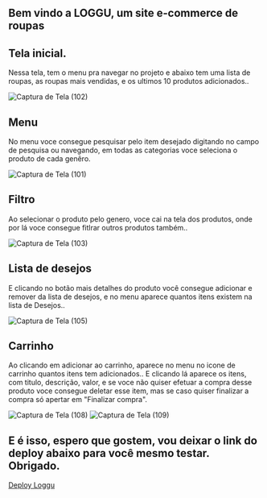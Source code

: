 ## Bem vindo a LOGGU, um site e-commerce de roupas

## Tela inicial.
<p>Nessa tela, tem o menu pra navegar no projeto e abaixo tem uma lista de roupas, as roupas mais vendidas, e os ultimos 10 produtos adicionados..</p>

![Captura de Tela (102)](https://github.com/sergiohrodrigues/e-commerce/assets/86135798/0c1848d2-9400-41d4-8ca0-e55a17074189)

## Menu
<p>No menu voce consegue pesquisar pelo item desejado digitando no campo de pesquisa ou navegando, em todas as categorias voce seleciona o produto de cada genêro.</p>

![Captura de Tela (101)](https://github.com/sergiohrodrigues/e-commerce/assets/86135798/f1667237-1967-4be3-937f-c4ab4e1ee019)

## Filtro
<p>Ao selecionar o produto pelo genero, voce cai na tela dos produtos, onde por lá voce consegue fitlrar outros produtos também..</p>

![Captura de Tela (103)](https://github.com/sergiohrodrigues/e-commerce/assets/86135798/e9cb81c9-fa34-4e5f-9622-dca946058e11)

## Lista de desejos
E clicando no botão mais detalhes do produto você consegue adicionar e remover da lista de desejos, e no menu aparece quantos itens existem na lista de Desejos..

![Captura de Tela (105)](https://github.com/sergiohrodrigues/e-commerce/assets/86135798/8b82a68c-4fbd-4626-9b1f-aeef3994b0d7)


## Carrinho
Ao clicando em adicionar ao carrinho, aparece no menu no icone de carrinho quantos itens tem adicionados.. E clicando lá aparece os itens, com titulo, descrição, valor, e se voce não quiser efetuar a compra desse produto voce consegue deletar esse item, mas se caso quiser finalizar a compra só apertar em "Finalizar compra".

![Captura de Tela (108)](https://github.com/sergiohrodrigues/e-commerce/assets/86135798/ff4563f9-3263-4e51-938c-d195d39c4cd2)
![Captura de Tela (109)](https://github.com/sergiohrodrigues/e-commerce/assets/86135798/11b5d2a2-206a-41fc-988b-2cffcd250b95)

## E é isso, espero que gostem, vou deixar o link do deploy abaixo para você mesmo testar. Obrigado.
[Deploy Loggu](https://e-commerce-nu-orpin.vercel.app)
